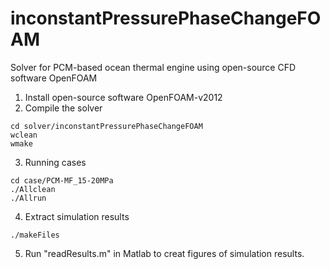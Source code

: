 # inconstantPressurePhaseChangeFOAM
Solver for PCM-based ocean thermal engine using open-source CFD software OpenFOAM
1) Install open-source software OpenFOAM-v2012
2) Compile the solver
```
cd solver/inconstantPressurePhaseChangeFOAM
wclean
wmake
```
3) Running cases
```
cd case/PCM-MF_15-20MPa
./Allclean
./Allrun
```
4) Extract simulation results
```
./makeFiles
```
5) Run "readResults.m" in Matlab to creat figures of simulation results.
